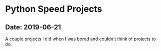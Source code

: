 # Python Speed Projects

## Date: 2019-06-21

A couple projects I did when I was bored and couldn't think of projects to do.